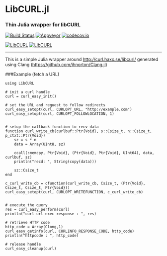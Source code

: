 # LibCURL.jl
### Thin Julia wrapper for libCURL

[![Build Status](https://travis-ci.org/JuliaWeb/LibCURL.jl.svg?branch=master)](https://travis-ci.org/JuliaWeb/LibCURL.jl)
[![Appveyor](https://ci.appveyor.com/api/projects/status/github/JuliaWeb/LibCurl.jl)](https://ci.appveyor.com/project/shashi/libcurl-jl)
[![codecov.io](http://codecov.io/github/JuliaWeb/LibCURL.jl/coverage.svg?branch=master)](http://codecov.io/github/JuliaWeb/LibCURL.jl?branch=master)

[![LibCURL](http://pkg.julialang.org/badges/LibCURL_0.3.svg)](http://pkg.julialang.org/?pkg=LibCURL&ver=0.3)
[![LibCURL](http://pkg.julialang.org/badges/LibCURL_0.4.svg)](http://pkg.julialang.org/?pkg=LibCURL&ver=0.4)

---
This is a simple Julia wrapper around http://curl.haxx.se/libcurl/ generated using Clang (https://github.com/ihnorton/Clang.jl)

###Example (fetch a URL)
```
using LibCURL

# init a curl handle
curl = curl_easy_init()

# set the URL and request to follow redirects
curl_easy_setopt(curl, CURLOPT_URL, "http://example.com")
curl_easy_setopt(curl, CURLOPT_FOLLOWLOCATION, 1)


# setup the callback function to recv data
function curl_write_cb(curlbuf::Ptr{Void}, s::Csize_t, n::Csize_t, p_ctxt::Ptr{Void})
    sz = s * n
    data = Array(UInt8, sz)
    
    ccall(:memcpy, Ptr{Void}, (Ptr{Void}, Ptr{Void}, UInt64), data, curlbuf, sz)
    println("recd: ", String(copy(data)))
    
    sz::Csize_t
end

c_curl_write_cb = cfunction(curl_write_cb, Csize_t, (Ptr{Void}, Csize_t, Csize_t, Ptr{Void}))
curl_easy_setopt(curl, CURLOPT_WRITEFUNCTION, c_curl_write_cb)


# execute the query
res = curl_easy_perform(curl)
println("curl url exec response : ", res)

# retrieve HTTP code
http_code = Array(Clong,1)
curl_easy_getinfo(curl, CURLINFO_RESPONSE_CODE, http_code)
println("httpcode : ", http_code)

# release handle
curl_easy_cleanup(curl)

```
